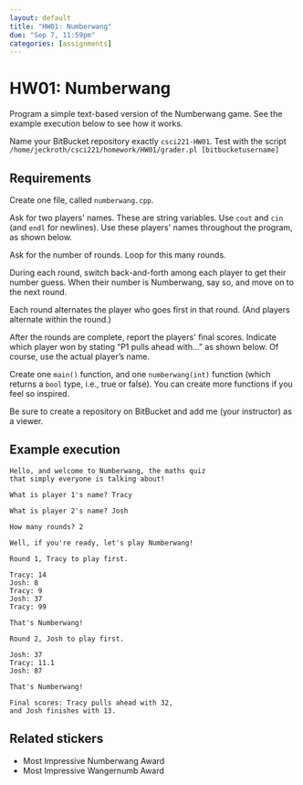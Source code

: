 ```yaml
---
layout: default
title: "HW01: Numberwang"
due: "Sep 7, 11:59pm"
categories: [assignments]
---
```


# HW01: Numberwang

Program a simple text-based version of the Numberwang game. See the example execution below to see how it works.

Name your BitBucket repository exactly `csci221-HW01`. Test with the script `/home/jeckroth/csci221/homework/HW01/grader.pl [bitbucketusername]`

## Requirements

Create one file, called `numberwang.cpp`.

Ask for two players' names. These are string variables. Use `cout` and `cin` (and `endl` for newlines). Use these players' names throughout the program, as shown below.

Ask for the number of rounds. Loop for this many rounds.

During each round, switch back-and-forth among each player to get their number guess. When their number is Numberwang, say so, and move on to the next round.

Each round alternates the player who goes first in that round. (And players alternate within the round.)

After the rounds are complete, report the players' final scores. Indicate which player won by stating “P1 pulls ahead with…” as shown below. Of course, use the actual player’s name.

Create one `main()` function, and one `numberwang(int)` function (which returns a `bool` type, i.e., true or false). You can create more functions if you feel so inspired.

Be sure to create a repository on BitBucket and add me (your instructor) as a viewer.

## Example execution

```
Hello, and welcome to Numberwang, the maths quiz
that simply everyone is talking about!

What is player 1's name? Tracy

What is player 2's name? Josh

How many rounds? 2

Well, if you're ready, let's play Numberwang!

Round 1, Tracy to play first.

Tracy: 14
Josh: 8
Tracy: 9
Josh: 37
Tracy: 99

That's Numberwang!

Round 2, Josh to play first.

Josh: 37
Tracy: 11.1
Josh: 87

That's Numberwang!

Final scores: Tracy pulls ahead with 32,
and Josh finishes with 13.
```

## Related stickers

- Most Impressive Numberwang Award
- Most Impressive Wangernumb Award

